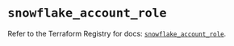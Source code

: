 # `snowflake_account_role`

Refer to the Terraform Registry for docs: [`snowflake_account_role`](https://registry.terraform.io/providers/snowflake-labs/snowflake/0.94.0/docs/resources/account_role).
